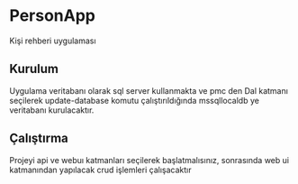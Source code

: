 # PersonApp
Kişi rehberi uygulaması
## Kurulum
Uygulama veritabanı olarak sql server kullanmakta ve pmc den Dal katmanı seçilerek update-database komutu çalıştırıldığında mssqllocaldb ye veritabanı kurulacaktır.
## Çalıştırma
Projeyi api ve webuı katmanları seçilerek başlatmalısınız, sonrasında web ui katmanından yapılacak crud işlemleri çalışacaktır
